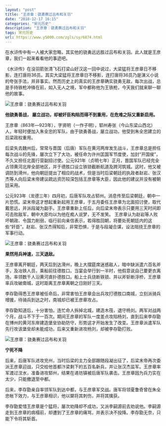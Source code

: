 ```yaml
---
layout: "post"
title: "王彦章：骁勇赛过吕布和关羽"
date: "2018-12-17 16:15"
categories: "宋元历史"
description: "王彦章：骁勇赛过吕布和关羽"
tags: 宋元历史
url: https://www.y5000.com/zgls/sy/6874.html
---
```






在水浒传中有一人被大家忽略，其实他的骁勇远远胜过吕布和关羽。此人就是王彦章，我们一起来看看他的事迹吧。

《水浒传》在没羽箭张清飞石打梁山好汉这一回中说过，大梁猛将王彦章日不移影，连打唐将36员。其实大梁猛将王彦章日不移影，连打唐将36员乃是演义小说的夸张手法，并非事实。然而历史上的真实的王彦章确实骁勇无敌，每次出战，总是手持铁枪冲锋在前，如入无人之境，军中都称他为王铁枪，今天我们就来聊一聊他的故事。

![王彦章：骁勇赛过吕布和关羽](/uploads/allimg/161209/6-161209110612609.JPG)

**他骁勇善战， **屡立战功，却被奸臣构陷而得不到重用，在危难之际又重新启用。****

王彦章（863年―923年），字贤明（一作子明），郓州寿张（今山东梁山西北）人，年轻时便加入朱全忠的军队，由于骁勇善战，屡立战功，他受到朱全忠建立的后梁政权重用。

后梁失去魏州后，常常与晋国（后唐）军队在黄河两岸发生战斗，王彦章总是担任每次战斗的先锋，屡次立下了大功，被任命为许州匡国军节度使，加封“开国侯”，不久又担任北面行营副招讨使。公元921年（贞明七年）正月，晋国军队已经完全占领黄河北岸全部地区，并于德胜口设立铁锁截断航道及跨河筑城。这时，他又被调防到滑州，他向朝廷提出了相应的战术，但是当时后梁朝廷的执政者赵岩、张汉杰等人向后梁末帝建议疏远资历较深包括王彦章等大臣，因此他的建议并没有被朝廷采用。

公元923年（龙德三年）四月初，后唐军队攻占郓州。消息传至后梁朝廷，朝中一片恐慌。梁末帝这才想起重新起用王彦章，于五月委任王彦章为北面招讨使，取代戴思远，并派段凝为副手。王彦章重新上任后，向后梁末帝表示只要用三天时间即可击败敌军，朝中大臣均以为他在痴人说梦，无不发笑。
王彦章认为赵岩等人败坏朝政、令国力削弱，临行前向亲信表示，若得胜回朝，将要处死朝廷内的这些“奸臣”。赵岩、张汉杰得知后，非常恐惧，于是与段凝合谋，设法阻挠王彦章的军事行动。

![王彦章：骁勇赛过吕布和关羽](/uploads/allimg/161209/6-161209110625315.JPG)

**果然用兵神速，三天退敌。**

王彦章离开朝廷，两天后到达滑州，晚上大摆筵席迷惑敌人，暗中缺派遣六百名斧手，及冶铁人员，乘船前往德胜口。当宴会举行到一半时，他假意说自己要更衣离场，率领数千人沿黄河直扑德胜口。船上士兵烧断铁锁、并以斧斩断浮桥，王彦章率兵攻破南城，这时距离王彦章离朝之日刚好三天。

李存勖得悉王彦章被任命后，非常害怕王彦章会出兵攻打德胜口南城，立刻派骑兵增援，待骑兵到达之时，南城却已被王彦章攻占。

李存勖知道后，十分害怕，连忙命人拆掉北城，建造木筏，退守杨刘。两军对战两个月，战斗不下于一百次。期间王彦章的军队一度差点攻陷杨刘，直到后来李存勖在博州的黄河东岸建造堡垒协助防守，形势这才开始发生了改变。王彦章派遣军队先行攻该堡垒却未能成功，后来又重新进攻杨刘，却被李存勖打败。

![王彦章：骁勇赛过吕布和关羽](/uploads/allimg/161209/6-161209110Ga62.JPG)

**宁死不降**

后来，后唐军队进攻兖州，当时后梁的主力全部跟随段凝出征了，后梁末帝再次委派王彦章迎战，只交给他首都汴梁剩下的五百名新兵，并让张汉杰监军。王彦章率军渡过汶水，准备进攻郓州，结果在递坊镇被后唐军队袭击。王彦章因为兵力实在太少，只能撤退至中都。

后来，李存勖亲自率领军队到达中都，与王彦章军交战。唐军将领夏鲁奇曾在朱全忠帐下效力，与王彦章相识，他以槊将其刺伤，并将其擒获。

李存勖爱惜王彦章是个猛将，屡次劝降却不成功，又派李嗣源前去劝说他。李嗣源走到王彦章的病榻前，却遭到了王彦章的痛骂，并表示决不投降。李存勖无奈，只能下令将其斩首。

